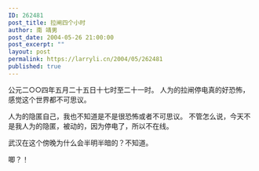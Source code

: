 ```yaml
---
ID: 262481
post_title: 拉闸四个小时
author: 南 靖男
post_date: 2004-05-26 21:00:00
post_excerpt: ""
layout: post
permalink: https://larryli.cn/2004/05/262481
published: true
---
```

公元二○○四年五月二十五日十七时至二十一时。
人为的拉闸停电真的好恐怖，感觉这个世界都不可思议。

人为的隐匿自己，我也不知道是不是很恐怖或者不可思议。
不管怎么说，今天不是我人为的隐匿，被动的，因为停电了，所以不在线。

武汉在这个傍晚为什么会半明半暗的？不知道。

唧？！